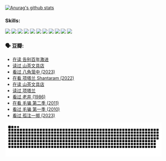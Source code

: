 
[![Anurag's github stats](https://github-readme-stats.vercel.app/api?username=w940853815)](https://github.com/anuraghazra/github-readme-stats)

### Skills:

<code><img height="32" src="https://cdn.jsdelivr.net/npm/simple-icons@v5/icons/python.svg"></code>
<code><img height="32" src="https://cdn.jsdelivr.net/npm/simple-icons@v5/icons/javascript.svg"></code>
<code><img height="32" src="https://cdn.jsdelivr.net/npm/simple-icons@v5/icons/django.svg"></code>
<code><img height="32" src="https://cdn.jsdelivr.net/npm/simple-icons@v5/icons/flask.svg"></code>
<code><img height="32" src="https://cdn.jsdelivr.net/npm/simple-icons@v5/icons/vuetify.svg"></code>
<code><img height="32" src="https://cdn.jsdelivr.net/npm/simple-icons@v5/icons/git.svg"></code>
<code><img height="32" src="https://cdn.jsdelivr.net/npm/simple-icons@v5/icons/docker.svg"></code>
<code><img height="32" src="https://cdn.jsdelivr.net/npm/simple-icons@v5/icons/postgresql.svg"></code>
<code><img height="32" src="https://cdn.jsdelivr.net/npm/simple-icons@v5/icons/elasticsearch.svg"></code>
<code><img height="32" src="https://cdn.jsdelivr.net/npm/simple-icons@v5/icons/macos.svg"></code>
<code><img height="32" src="https://cdn.jsdelivr.net/npm/simple-icons@v5/icons/linux.svg"></code>

### 🗣 豆瓣:

<!-- DOUBAN-ACTIVITIES:START -->
- [在读 告别百年激进](https://www.douban.com/people/136069238/status/4374953075/?_i=95694753)
- [读过 山茶文具店](https://www.douban.com/people/136069238/status/4374952154/?_i=95694753)
- [看过 八角笼中‎ (2023)](https://www.douban.com/people/136069238/status/4367541707/?_i=95694753)
- [在看 项塔兰 Shantaram‎ (2022)](https://www.douban.com/people/136069238/status/4365497032/?_i=95694753)
- [在读 山茶文具店](https://www.douban.com/people/136069238/status/4364620725/?_i=95694753)
- [读过 项塔兰](https://www.douban.com/people/136069238/status/4364620288/?_i=95694753)
- [看过 老井‎ (1986)](https://www.douban.com/people/136069238/status/4362366672/?_i=95694753)
- [在看 毛骗 第二季‎ (2011)](https://www.douban.com/people/136069238/status/4355752869/?_i=95694753)
- [看过 毛骗 第一季‎ (2010)](https://www.douban.com/people/136069238/status/4355752667/?_i=95694753)
- [看过 孤注一掷‎ (2023)](https://www.douban.com/people/136069238/status/4354774568/?_i=95694753)
<!-- DOUBAN-ACTIVITIES:END -->


![Snake animation](https://raw.githubusercontent.com/w940853815/w940853815/output/github-contribution-grid-snake.svg)

<!--
**w940853815/w940853815** is a ✨ _special_ ✨ repository because its `README.md` (this file) appears on your GitHub profile.

Here are some ideas to get you started:

- 🔭 I’m currently working on ...
- 🌱 I’m currently learning ...
- 👯 I’m looking to collaborate on ...
- 🤔 I’m looking for help with ...
- 💬 Ask me about ...
- 📫 How to reach me: ...
- 😄 Pronouns: ...
- ⚡ Fun fact: ...
-->
